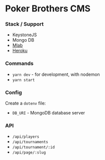 # Poker Brothers CMS

### Stack / Support
* KeystoneJS
* Mongo DB
* [Mlab](https://mlab.com)
* [Heroku](https://www.heroku.com/)

### Commands
* ``yarn dev`` - for development, with nodemon
* ``yarn start``

### Config

Create a ``dotenv`` file:

* ``DB_URI`` - MongoDB database server

### API
* ``/api/players``
* ``/api/tournaments``
* ``/api/tournament/:id``
* ``/api/page/:slug``
